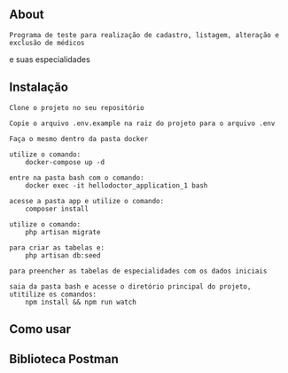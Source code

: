 

## About 

    Programa de teste para realização de cadastro, listagem, alteração e exclusão de médicos
e suas especialidades

## Instalação

    Clone o projeto no seu repositório

    Copie o arquivo .env.example na raiz do projeto para o arquivo .env

    Faça o mesmo dentro da pasta docker

    utilize o comando:
        docker-compose up -d
    
    entre na pasta bash com o comando:
        docker exec -it hellodoctor_application_1 bash

    acesse a pasta app e utilize o comando:
        composer install

    utilize o comando:
        php artisan migrate

    para criar as tabelas e:
        php artisan db:seed

    para preencher as tabelas de especialidades com os dados iniciais

    saia da pasta bash e acesse o diretório principal do projeto, utitilize os comandos:
        npm install && npm run watch


## Como usar

## Biblioteca Postman